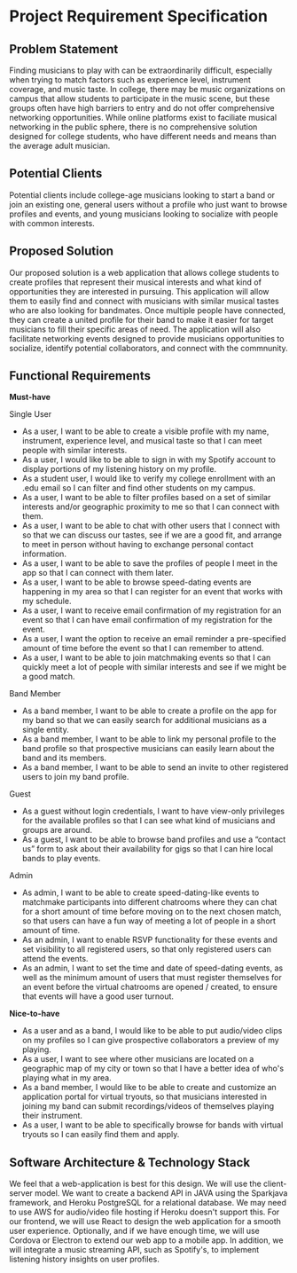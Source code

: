 # Project Requirement Specification

## Problem Statement

Finding musicians to play with can be extraordinarily difficult, especially when trying to match factors such as experience level, instrument coverage, and music taste. In college, there may be music organizations on campus that allow students to participate in the music scene, but these groups often have high barriers to entry and do not offer comprehensive networking opportunities. While online platforms exist to faciliate musical networking in the public sphere, there is no comprehensive solution designed for college students, who have different needs and means than the average adult musician.

## Potential Clients
Potential clients include college-age musicians looking to start a band or join an existing one, 
general users without a profile who just want to browse profiles and events, and young
musicians looking to socialize with people with common interests.

## Proposed Solution

Our proposed solution is a web application that allows college students to create profiles that represent their musical 
interests and what kind of opportunities they are interested in pursuing. This application will allow them to easily find
and connect with musicians with similar musical tastes who are also looking for bandmates. Once multiple people have 
connected, they can create a united profile for their band to make it easier for target musicians to fill their specific 
areas of need. The application will also facilitate networking events designed to provide musicians opportunities to 
socialize, identify potential collaborators, and connect with the commnunity.

## Functional Requirements 

**Must-have**

Single User
- As a user, I want to be able to create a visible profile with my name, instrument, experience level, 
  and musical taste so that I can meet people with similar interests.
- As a user, I would like to be able to sign in with my Spotify account to display portions of my listening history on
  my profile.
- As a student user, I would like to verify my college enrollment with an .edu email so I can filter and find other 
  students on my campus.
- As a user, I want to be able to filter profiles based on a set of similar interests and/or geographic proximity 
  to me so that I can connect with them.
- As a user, I want to be able to chat with other users that I connect with so that we can discuss our tastes,
  see if we are a good fit, and arrange to meet in person without having to exchange personal contact information.
- As a user, I want to be able to save the profiles of people I meet in the app so that I can connect with them later.
- As a user, I want to be able to browse speed-dating events are happening in my area so that I can register for an event that works with my schedule.
- As a user, I want to receive email confirmation of my registration for an event so that I can have email confirmation of my registration for the event.
- As a user, I want the option to receive an email reminder a pre-specified amount of time before the event so that I can remember to attend.
- As a user, I want to be able to join matchmaking events so that I can quickly meet a lot of people with similar interests and see if we might be a good match.


Band Member
- As a band member, I want to be able to create a profile on the app for my band so that we can easily search for 
  additional musicians as a single entity.
- As a band member, I want to be able to link my personal profile to the band profile so that prospective musicians 
  can easily learn about the band and its members.
- As a band member, I want to be able to send an invite to other registered users to join my band profile.
  
Guest
- As a guest without login credentials, I want to have view-only privileges for the available profiles 
  so that I can see what kind of musicians and groups are around.
- As a guest, I want to be able to browse band profiles and use a “contact us” form to ask about their availability for gigs so that I can hire local bands to play events.


Admin
- As admin, I want to be able to create speed-dating-like events to matchmake participants into different chatrooms where they can chat for a short amount of time before moving on to the next chosen match, so that users can have a fun way of meeting a lot of people in a short amount of time. 
- As an admin, I want to enable RSVP functionality for these events and set visibility to all registered users, so that only registered users can attend the events.
- As an admin, I want to set the time and date of speed-dating events, as well as the minimum amount of users that must register themselves for an event before the virtual chatrooms are opened / created, to ensure that events will have a good user turnout.


**Nice-to-have**
- As a user and as a band, I would like to be able to put audio/video clips on my profiles so I can give prospective 
  collaborators a preview of my playing.
- As a user, I want to see where other musicians are located on a geographic map of my city or town so that I have a better idea of who's playing what in my area.
- As a band member, I would like to be able to create and customize an application portal for virtual tryouts, so that 
  musicians interested in joining my band can submit recordings/videos of themselves playing their instrument.
- As a user, I want to be able to specifically browse for bands with virtual tryouts so I can easily find them and apply.


## Software Architecture & Technology Stack
We feel that a web-application is best for this design. We will use the
client-server model. We want to create a backend API in JAVA using the Sparkjava framework, and Heroku
PostgreSQL for a relational database. We may need to use AWS for audio/video file hosting if Heroku doesn't support this.
For our frontend, we will use React to design the web application for a smooth user experience. Optionally, and if we have enough time, we will use Cordova
or Electron to extend our web app to a mobile app.
In addition, we will integrate a music streaming API, such as Spotify's, to implement listening history insights on user profiles.
